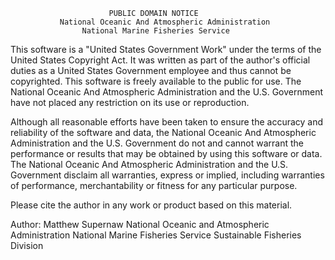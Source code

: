 

                          PUBLIC DOMAIN NOTICE
               National Oceanic And Atmospheric Administration
                    National Marine Fisheries Service
          

This software is a "United States Government Work" under the
terms of the United States Copyright Act.  It was written as part of
the author's official duties as a United States Government employee and
thus cannot be copyrighted.  This software is freely available
to the public for use. The National Oceanic And Atmospheric Administration
and the U.S. Government have not placed any restriction on its use or 
reproduction.

Although all reasonable efforts have been taken to ensure the accuracy
and reliability of the software and data, the National Oceanic And 
Atmospheric Administration and the U.S. Government do not and cannot 
warrant the performance or results that may be obtained by using this 
software or data. The National Oceanic And Atmospheric Administration 
and the U.S. Government disclaim all warranties, express or implied,
including warranties of performance, merchantability or fitness for any
particular purpose.

Please cite the author in any work or product based on this material.
 
Author: Matthew Supernaw
        National Oceanic and Atmospheric Administration
        National Marine Fisheries Service
        Sustainable Fisheries Division